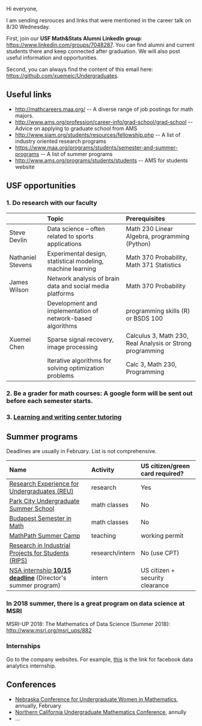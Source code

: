 Hi everyone,

I am sending resrouces and links that were mentioned in the career talk on 8/30 Wednesday.

First, join our **USF Math&Stats Alumni LinkedIn group**: https://www.linkedin.com/groups/7048287. You can find alumni and current students there and keep connected after graduation. We will also post useful information and opportunities.

Second, you can always find the content of this email here: https://github.com/xuemeic/Undergraduates.

## Useful links
- http://mathcareers.maa.org/ -- A diverse range of job postings for math majors.
- http://www.ams.org/profession/career-info/grad-school/grad-school -- Advice on applying to graduate school from AMS
- http://www.siam.org/students/resources/fellowship.php -- A list of industry oriented research programs
- https://www.maa.org/programs/students/semester-and-summer-programs -- A list of summer programs
- http://www.ams.org/programs/students/students -- AMS for students website

## USF opportunities
### 1. Do research with our faculty

||Topic|Prerequisites|
|:---|:---|:---|
|Steve Devlin|Data science – often related to sports applications|Math 230 Linear Algebra, programming (Python)|
|Nathaniel Stevens|Experimental design, statistical modeling, machine learning|Math 370 Probability, Math 371 Statistics|
|James Wilson|Network analysis of brain data and social media platforms|Math 370 Probability |
||Development and implementation of network-based algorithms|programming skills (R) or BSDS 100|
|Xuemei Chen|Sparse signal recovery, image processing |Calculus 3, Math 230, Real Analysis or Strong programming|
||Iterative algorithms for solving optimization problems|Calc 3, Math 230, Programming|

### 2. Be a grader for math courses: A google form will be sent out before each semester starts.

### 3. [Learning and writing center tutoring](https://myusf.usfca.edu/student-life/lwc/peer-tutoring-information/tutorpositions)

## Summer programs 
Deadlines are usually in February. List is not comprehensive.

|Name|Activity|US citizen/green card required?|
|:---|:---|:---|
|[Research Experience for Undergraduates (REU)](http://www.nsf.gov/funding/pgm_summ.jsp?pims_id=5517&from=fund)|research|Yes|
|[Park City Undergraduate Summer School](https://pcmi.ias.edu/application-ugss/#procedure)|math classes|No|
|[Budapest Semester in Math](https://www.budapestsemesters.com)|math classes|No|
|[MathPath Summer Camp](http://www.mathpath.org/FacultyandStaff.htm)|teaching|working permit|
|[Research in Industrial Projects for Students (RIPS)](http://www.ipam.ucla.edu/programs/student-research-programs/)|research/intern|No (use CPT)|
|[NSA internship **10/15 deadline**](https://www.intelligencecareers.gov/icstudents.html?Agency=NSA) (Director's summer program)|intern|US citizen + security clearance|

### In 2018 summer, there is a great program on data science at MSRI
MSRI-UP 2018: The Mathematics of Data Science (Summer 2018): http://www.msri.org/msri_ups/882

### Internships
Go to the company websites. For example, [this](https://www.facebook.com/careers/jobs/a0I1200000LT6x8EAD/) is the link for facebook data analytics internship.

## Conferences
- [Nebraska Conference for Undergraduate Women in Mathematics](https://www.math.unl.edu/~ncuwm/19thAnnual/), annually, February
- [Northern California Undergraduate Mathematics Conference](https://sites.google.com/site/nocalumc/), annully
- ...
